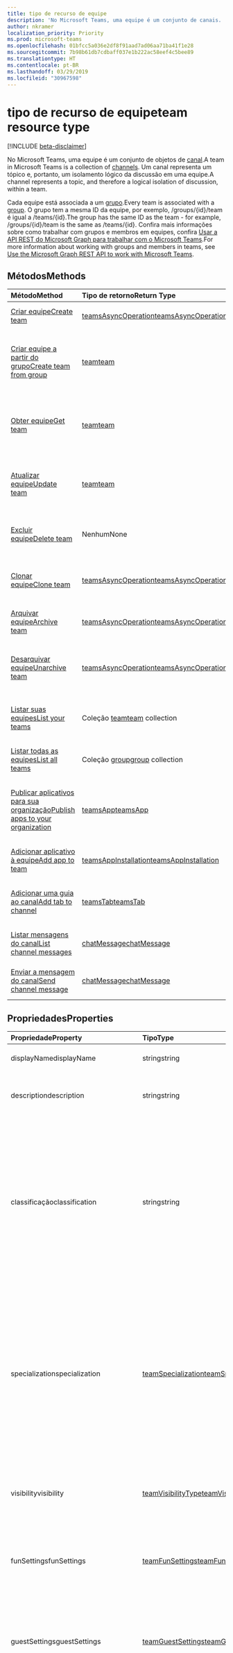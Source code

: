 ```yaml
---
title: tipo de recurso de equipe
description: 'No Microsoft Teams, uma equipe é um conjunto de canais. '
author: nkramer
localization_priority: Priority
ms.prod: microsoft-teams
ms.openlocfilehash: 01bfcc5a036e2df8f91aad7ad06aa71ba41f1e28
ms.sourcegitcommit: 7b98b61db7cdbaff037e1b222ac58eef4c5bee89
ms.translationtype: HT
ms.contentlocale: pt-BR
ms.lasthandoff: 03/29/2019
ms.locfileid: "30967598"
---
```

# <a name="team-resource-type"></a><span data-ttu-id="e5416-103">tipo de recurso de equipe</span><span class="sxs-lookup"><span data-stu-id="e5416-103">team resource type</span></span>

[!INCLUDE [beta-disclaimer](../../includes/beta-disclaimer.md)]

<span data-ttu-id="e5416-104">No Microsoft Teams, uma equipe é um conjunto de objetos de [canal](channel.md).</span><span class="sxs-lookup"><span data-stu-id="e5416-104">A team in Microsoft Teams is a collection of [channels](channel.md).</span></span> <span data-ttu-id="e5416-105">Um canal representa um tópico e, portanto, um isolamento lógico da discussão em uma equipe.</span><span class="sxs-lookup"><span data-stu-id="e5416-105">A channel represents a topic, and therefore a logical isolation of discussion, within a team.</span></span>

<span data-ttu-id="e5416-106">Cada equipe está associada a um [grupo](../resources/group.md).</span><span class="sxs-lookup"><span data-stu-id="e5416-106">Every team is associated with a [group](../resources/group.md).</span></span>
<span data-ttu-id="e5416-107">O grupo tem a mesma ID da equipe, por exemplo, /groups/{id}/team é igual a /teams/{id}.</span><span class="sxs-lookup"><span data-stu-id="e5416-107">The group has the same ID as the team - for example, /groups/{id}/team is the same as /teams/{id}.</span></span>
<span data-ttu-id="e5416-108">Confira mais informações sobre como trabalhar com grupos e membros em equipes, confira [Usar a API REST do Microsoft Graph para trabalhar com o Microsoft Teams](teams-api-overview.md).</span><span class="sxs-lookup"><span data-stu-id="e5416-108">For more information about working with groups and members in teams, see [Use the Microsoft Graph REST API to work with Microsoft Teams](teams-api-overview.md).</span></span>

## <a name="methods"></a><span data-ttu-id="e5416-109">Métodos</span><span class="sxs-lookup"><span data-stu-id="e5416-109">Methods</span></span>

| <span data-ttu-id="e5416-110">Método</span><span class="sxs-lookup"><span data-stu-id="e5416-110">Method</span></span>       | <span data-ttu-id="e5416-111">Tipo de retorno</span><span class="sxs-lookup"><span data-stu-id="e5416-111">Return Type</span></span>  |<span data-ttu-id="e5416-112">Descrição</span><span class="sxs-lookup"><span data-stu-id="e5416-112">Description</span></span>|
|:---------------|:--------|:----------|
|[<span data-ttu-id="e5416-113">Criar equipe</span><span class="sxs-lookup"><span data-stu-id="e5416-113">Create team</span></span>](../api/team-post.md) | [<span data-ttu-id="e5416-114">teamsAsyncOperation</span><span class="sxs-lookup"><span data-stu-id="e5416-114">teamsAsyncOperation</span></span>](teamsasyncoperation.md) | <span data-ttu-id="e5416-115">Crie uma equipe do zero.</span><span class="sxs-lookup"><span data-stu-id="e5416-115">Create a team from scratch.</span></span> |
|[<span data-ttu-id="e5416-116">Criar equipe a partir do grupo</span><span class="sxs-lookup"><span data-stu-id="e5416-116">Create team from group</span></span>](../api/team-put-teams.md) | [<span data-ttu-id="e5416-117">team</span><span class="sxs-lookup"><span data-stu-id="e5416-117">team</span></span>](team.md) | <span data-ttu-id="e5416-118">Crie uma nova equipe ou adicione uma equipe a um grupo existente.</span><span class="sxs-lookup"><span data-stu-id="e5416-118">Create a new team, or add a team to an existing group.</span></span>|
|[<span data-ttu-id="e5416-119">Obter equipe</span><span class="sxs-lookup"><span data-stu-id="e5416-119">Get team</span></span>](../api/team-get.md) | [<span data-ttu-id="e5416-120">team</span><span class="sxs-lookup"><span data-stu-id="e5416-120">team</span></span>](team.md) | <span data-ttu-id="e5416-121">Recupere as propriedades e relações da equipe especificada.</span><span class="sxs-lookup"><span data-stu-id="e5416-121">Retrieve the properties and relationships of the specified team.</span></span>|
|[<span data-ttu-id="e5416-122">Atualizar equipe</span><span class="sxs-lookup"><span data-stu-id="e5416-122">Update team</span></span>](../api/team-update.md) | [<span data-ttu-id="e5416-123">team</span><span class="sxs-lookup"><span data-stu-id="e5416-123">team</span></span>](team.md) |<span data-ttu-id="e5416-124">Atualize as propriedades da equipe especificada.</span><span class="sxs-lookup"><span data-stu-id="e5416-124">Update the properties of the specified team.</span></span> |
|[<span data-ttu-id="e5416-125">Excluir equipe</span><span class="sxs-lookup"><span data-stu-id="e5416-125">Delete team</span></span>](/graph/api/group-delete?view=graph-rest-1.0) | <span data-ttu-id="e5416-126">Nenhum</span><span class="sxs-lookup"><span data-stu-id="e5416-126">None</span></span> |<span data-ttu-id="e5416-127">Exclua a equipe e o grupo associado.</span><span class="sxs-lookup"><span data-stu-id="e5416-127">Delete the team and its associated group.</span></span> |
|[<span data-ttu-id="e5416-128">Clonar equipe</span><span class="sxs-lookup"><span data-stu-id="e5416-128">Clone team</span></span>](../api/team-clone.md) | [<span data-ttu-id="e5416-129">teamsAsyncOperation</span><span class="sxs-lookup"><span data-stu-id="e5416-129">teamsAsyncOperation</span></span>](../resources/teamsasyncoperation.md) |<span data-ttu-id="e5416-130">Copie a equipe e o grupo associado.</span><span class="sxs-lookup"><span data-stu-id="e5416-130">Copy the team and its associated group.</span></span> |
|[<span data-ttu-id="e5416-131">Arquivar equipe</span><span class="sxs-lookup"><span data-stu-id="e5416-131">Archive team</span></span>](../api/team-archive.md) | [<span data-ttu-id="e5416-132">teamsAsyncOperation</span><span class="sxs-lookup"><span data-stu-id="e5416-132">teamsAsyncOperation</span></span>](../resources/teamsasyncoperation.md) |<span data-ttu-id="e5416-133">Coloque a equipe em um estado somente leitura.</span><span class="sxs-lookup"><span data-stu-id="e5416-133">Put the team in a read-only state.</span></span> |
|[<span data-ttu-id="e5416-134">Desarquivar equipe</span><span class="sxs-lookup"><span data-stu-id="e5416-134">Unarchive team</span></span>](../api/team-unarchive.md) | [<span data-ttu-id="e5416-135">teamsAsyncOperation</span><span class="sxs-lookup"><span data-stu-id="e5416-135">teamsAsyncOperation</span></span>](../resources/teamsasyncoperation.md) |<span data-ttu-id="e5416-136">Restaure a equipe com um estado de leitura e gravação.</span><span class="sxs-lookup"><span data-stu-id="e5416-136">Restore the team to a read-write state.</span></span> |
|[<span data-ttu-id="e5416-137">Listar suas equipes</span><span class="sxs-lookup"><span data-stu-id="e5416-137">List your teams</span></span>](../api/user-list-joinedteams.md) | <span data-ttu-id="e5416-138">Coleção [team](team.md)</span><span class="sxs-lookup"><span data-stu-id="e5416-138">[team](team.md) collection</span></span> | <span data-ttu-id="e5416-139">Liste as equipes das quais você é membro.</span><span class="sxs-lookup"><span data-stu-id="e5416-139">List the teams you are a member of.</span></span> |
|[<span data-ttu-id="e5416-140">Listar todas as equipes</span><span class="sxs-lookup"><span data-stu-id="e5416-140">List all teams</span></span>](/graph/teams-list-all-teams) | <span data-ttu-id="e5416-141">Coleção [group](group.md)</span><span class="sxs-lookup"><span data-stu-id="e5416-141">[group](group.md) collection</span></span> | <span data-ttu-id="e5416-142">Liste todos os grupos que têm equipes.</span><span class="sxs-lookup"><span data-stu-id="e5416-142">List all groups that have teams.</span></span> |
|[<span data-ttu-id="e5416-143">Publicar aplicativos para sua organização</span><span class="sxs-lookup"><span data-stu-id="e5416-143">Publish apps to your organization</span></span>](../resources/teamsapp.md)| [<span data-ttu-id="e5416-144">teamsApp</span><span class="sxs-lookup"><span data-stu-id="e5416-144">teamsApp</span></span>](../resources/teamsapp.md) | <span data-ttu-id="e5416-145">Crie aplicativos do Teams que apenas sua organização possa ver.</span><span class="sxs-lookup"><span data-stu-id="e5416-145">Create Teams apps visible only to your organization.</span></span> |
|[<span data-ttu-id="e5416-146">Adicionar aplicativo à equipe</span><span class="sxs-lookup"><span data-stu-id="e5416-146">Add app to team</span></span>](../api/teamsappinstallation-add.md) | [<span data-ttu-id="e5416-147">teamsAppInstallation</span><span class="sxs-lookup"><span data-stu-id="e5416-147">teamsAppInstallation</span></span>](teamsappinstallation.md) | <span data-ttu-id="e5416-148">Adiciona (instala) um aplicativo a uma equipe.</span><span class="sxs-lookup"><span data-stu-id="e5416-148">Adds (installs) an app to a team.</span></span>|
|[<span data-ttu-id="e5416-149">Adicionar uma guia ao canal</span><span class="sxs-lookup"><span data-stu-id="e5416-149">Add tab to channel</span></span>](../api/teamstab-add.md) | [<span data-ttu-id="e5416-150">teamsTab</span><span class="sxs-lookup"><span data-stu-id="e5416-150">teamsTab</span></span>](../resources/teamstab.md) | <span data-ttu-id="e5416-151">Adiciona (instala) uma guia ao canal de uma equipe.</span><span class="sxs-lookup"><span data-stu-id="e5416-151">Adds (installs) a tab to a team's channel.</span></span>|
|[<span data-ttu-id="e5416-152">Listar mensagens do canal</span><span class="sxs-lookup"><span data-stu-id="e5416-152">List channel messages</span></span>](../api/channel-list-messages.md)  | [<span data-ttu-id="e5416-153">chatMessage</span><span class="sxs-lookup"><span data-stu-id="e5416-153">chatMessage</span></span>](../resources/chatmessage.md) | [<span data-ttu-id="e5416-154">Obter mensagens em um canal</span><span class="sxs-lookup"><span data-stu-id="e5416-154">Get messages in a channel</span></span>](../api/channel-list-messages.md) |
|[<span data-ttu-id="e5416-155">Enviar a mensagem do canal</span><span class="sxs-lookup"><span data-stu-id="e5416-155">Send channel message</span></span>](../api/channel-post-chatmessage.md)  | [<span data-ttu-id="e5416-156">chatMessage</span><span class="sxs-lookup"><span data-stu-id="e5416-156">chatMessage</span></span>](../resources/chatmessage.md) | [<span data-ttu-id="e5416-157">Enviar uma mensagem para um canal</span><span class="sxs-lookup"><span data-stu-id="e5416-157">Send a message to a channel</span></span>](../api/channel-post-chatmessage.md) |

## <a name="properties"></a><span data-ttu-id="e5416-158">Propriedades</span><span class="sxs-lookup"><span data-stu-id="e5416-158">Properties</span></span>

| <span data-ttu-id="e5416-159">Propriedade</span><span class="sxs-lookup"><span data-stu-id="e5416-159">Property</span></span> | <span data-ttu-id="e5416-160">Tipo</span><span class="sxs-lookup"><span data-stu-id="e5416-160">Type</span></span>   | <span data-ttu-id="e5416-161">Descrição</span><span class="sxs-lookup"><span data-stu-id="e5416-161">Description</span></span> |
|:---------------|:--------|:----------|
|<span data-ttu-id="e5416-162">displayName</span><span class="sxs-lookup"><span data-stu-id="e5416-162">displayName</span></span>|<span data-ttu-id="e5416-163">string</span><span class="sxs-lookup"><span data-stu-id="e5416-163">string</span></span>| <span data-ttu-id="e5416-164">O nome da equipe.</span><span class="sxs-lookup"><span data-stu-id="e5416-164">The name of the team.</span></span> |
|<span data-ttu-id="e5416-165">description</span><span class="sxs-lookup"><span data-stu-id="e5416-165">description</span></span>|<span data-ttu-id="e5416-166">string</span><span class="sxs-lookup"><span data-stu-id="e5416-166">string</span></span>| <span data-ttu-id="e5416-167">Uma descrição opcional para a equipe.</span><span class="sxs-lookup"><span data-stu-id="e5416-167">An optional description for the team.</span></span> |
|<span data-ttu-id="e5416-168">classificação</span><span class="sxs-lookup"><span data-stu-id="e5416-168">classification</span></span>|<span data-ttu-id="e5416-169">string</span><span class="sxs-lookup"><span data-stu-id="e5416-169">string</span></span>| <span data-ttu-id="e5416-170">Um rótulo opcional.</span><span class="sxs-lookup"><span data-stu-id="e5416-170">An optional label.</span></span> <span data-ttu-id="e5416-171">Normalmente descreve a confidencialidade da empresa ou dos dados da equipe.</span><span class="sxs-lookup"><span data-stu-id="e5416-171">Typically describes the data or business sensitivity of the team.</span></span> <span data-ttu-id="e5416-172">Deve coincidir com um dos conjuntos predefinidos no diretório do locatário.</span><span class="sxs-lookup"><span data-stu-id="e5416-172">Must match one of a pre-configured set in the tenant's directory.</span></span> |
|<span data-ttu-id="e5416-173">specialization</span><span class="sxs-lookup"><span data-stu-id="e5416-173">specialization</span></span>|[<span data-ttu-id="e5416-174">teamSpecialization</span><span class="sxs-lookup"><span data-stu-id="e5416-174">teamSpecialization</span></span>](teamspecialization.md)| <span data-ttu-id="e5416-175">Opcional.</span><span class="sxs-lookup"><span data-stu-id="e5416-175">Optional.</span></span> <span data-ttu-id="e5416-176">Indica se a equipe destina-se a um caso de uso específico.</span><span class="sxs-lookup"><span data-stu-id="e5416-176">Indicates whether the team is intended for a particular use case.</span></span>  <span data-ttu-id="e5416-177">Cada especialização de equipe tem acesso a comportamentos e experiências exclusivos direcionados ao seu caso de uso.</span><span class="sxs-lookup"><span data-stu-id="e5416-177">Each team specialization has access to unique behaviors and experiences targeted to its use case.</span></span> |
|<span data-ttu-id="e5416-178">visibility</span><span class="sxs-lookup"><span data-stu-id="e5416-178">visibility</span></span>|[<span data-ttu-id="e5416-179">teamVisibilityType</span><span class="sxs-lookup"><span data-stu-id="e5416-179">teamVisibilityType</span></span>](teamvisibilitytype.md)| <span data-ttu-id="e5416-180">A visibilidade de um grupo e equipe.</span><span class="sxs-lookup"><span data-stu-id="e5416-180">The visibility of a the group and team.</span></span> <span data-ttu-id="e5416-181">O padrão é Público.</span><span class="sxs-lookup"><span data-stu-id="e5416-181">Defaults to Public.</span></span> |
|<span data-ttu-id="e5416-182">funSettings</span><span class="sxs-lookup"><span data-stu-id="e5416-182">funSettings</span></span>|[<span data-ttu-id="e5416-183">teamFunSettings</span><span class="sxs-lookup"><span data-stu-id="e5416-183">teamFunSettings</span></span>](teamfunsettings.md) |<span data-ttu-id="e5416-184">Configurações que definem o uso de Giphy, memes e figurinhas na equipe.</span><span class="sxs-lookup"><span data-stu-id="e5416-184">Settings to configure use of Giphy, memes, and stickers in the team.</span></span>|
|<span data-ttu-id="e5416-185">guestSettings</span><span class="sxs-lookup"><span data-stu-id="e5416-185">guestSettings</span></span>|[<span data-ttu-id="e5416-186">teamGuestSettings</span><span class="sxs-lookup"><span data-stu-id="e5416-186">teamGuestSettings</span></span>](teamguestsettings.md) |<span data-ttu-id="e5416-187">Configurações que definem se os convidados podem criar, atualizar ou excluir canais na equipe.</span><span class="sxs-lookup"><span data-stu-id="e5416-187">Settings to configure whether guests can create, update, or delete channels in the team.</span></span>|
|<span data-ttu-id="e5416-188">internalId</span><span class="sxs-lookup"><span data-stu-id="e5416-188">internalId</span></span> | <span data-ttu-id="e5416-189">string</span><span class="sxs-lookup"><span data-stu-id="e5416-189">string</span></span> | <span data-ttu-id="e5416-190">Uma ID exclusiva da equipe, que foi usada em alguns locais, como o log de auditoria da [API da Atividade de Gestão do Office 365](https://docs.microsoft.com/pt-BR/office/office-365-management-api/office-365-management-activity-api-reference).</span><span class="sxs-lookup"><span data-stu-id="e5416-190">A unique ID for the team that has been used in a few places such as the audit log/[Office 365 Management Activity API](https://docs.microsoft.com/pt-BR/office/office-365-management-api/office-365-management-activity-api-reference).</span></span> |
|<span data-ttu-id="e5416-191">isArchived</span><span class="sxs-lookup"><span data-stu-id="e5416-191">isArchived</span></span>|<span data-ttu-id="e5416-192">Booliano</span><span class="sxs-lookup"><span data-stu-id="e5416-192">Boolean</span></span>|<span data-ttu-id="e5416-193">Se essa equipe está no modo somente leitura.</span><span class="sxs-lookup"><span data-stu-id="e5416-193">Whether this team is in read-only mode.</span></span> |
|<span data-ttu-id="e5416-194">memberSettings</span><span class="sxs-lookup"><span data-stu-id="e5416-194">memberSettings</span></span>|[<span data-ttu-id="e5416-195">teamMemberSettings</span><span class="sxs-lookup"><span data-stu-id="e5416-195">teamMemberSettings</span></span>](teammembersettings.md) |<span data-ttu-id="e5416-196">Configurações para configurar se os membros podem executar determinadas ações, por exemplo, criar canais e adicionar bots na equipe.</span><span class="sxs-lookup"><span data-stu-id="e5416-196">Settings to configure whether members can perform certain actions, for example, create channels and add bots, in the team.</span></span>|
|<span data-ttu-id="e5416-197">messagingSettings</span><span class="sxs-lookup"><span data-stu-id="e5416-197">messagingSettings</span></span>|[<span data-ttu-id="e5416-198">teamMessagingSettings</span><span class="sxs-lookup"><span data-stu-id="e5416-198">teamMessagingSettings</span></span>](teammessagingsettings.md) |<span data-ttu-id="e5416-199">Configurações para definir a mensagens e menções na equipe.</span><span class="sxs-lookup"><span data-stu-id="e5416-199">Settings to configure messaging and mentions in the team.</span></span>|
|<span data-ttu-id="e5416-200">webUrl</span><span class="sxs-lookup"><span data-stu-id="e5416-200">webUrl</span></span>|<span data-ttu-id="e5416-201">cadeia de caracteres (somente leitura)</span><span class="sxs-lookup"><span data-stu-id="e5416-201">string (readonly)</span></span> | <span data-ttu-id="e5416-202">Um hiperlink que será enviado à equipe no cliente do Microsoft Teams.</span><span class="sxs-lookup"><span data-stu-id="e5416-202">A hyperlink that will go to the team in the Microsoft Teams client.</span></span> <span data-ttu-id="e5416-203">Esta é a URL que você recebe ao clicar com o botão direito do mouse em uma equipe no cliente do Microsoft Teams e escolher **Obter o link para a equipe**.</span><span class="sxs-lookup"><span data-stu-id="e5416-203">This is the URL that you get when you right-click a team in the Microsoft Teams client and select **Get link to team**.</span></span> <span data-ttu-id="e5416-204">Essa URL deve ser tratada como um blob opaco e não analisado.</span><span class="sxs-lookup"><span data-stu-id="e5416-204">This URL should be treated as an opaque blob, and not parsed.</span></span> |

## <a name="relationships"></a><span data-ttu-id="e5416-205">Relações</span><span class="sxs-lookup"><span data-stu-id="e5416-205">Relationships</span></span>

| <span data-ttu-id="e5416-206">Relação</span><span class="sxs-lookup"><span data-stu-id="e5416-206">Relationship</span></span> | <span data-ttu-id="e5416-207">Tipo</span><span class="sxs-lookup"><span data-stu-id="e5416-207">Type</span></span>   | <span data-ttu-id="e5416-208">Descrição</span><span class="sxs-lookup"><span data-stu-id="e5416-208">Description</span></span> |
|:---------------|:--------|:----------|
|<span data-ttu-id="e5416-209">apps</span><span class="sxs-lookup"><span data-stu-id="e5416-209">apps</span></span>|<span data-ttu-id="e5416-210">Coleção [teamsApp](teamsapp.md)</span><span class="sxs-lookup"><span data-stu-id="e5416-210">[teamsApp](teamsapp.md) collection</span></span>| <span data-ttu-id="e5416-211">(Obsoleto) Os aplicativos instalados nessa equipe.</span><span class="sxs-lookup"><span data-stu-id="e5416-211">(Obsolete) The apps installed in this team.</span></span>|
|<span data-ttu-id="e5416-212">channels</span><span class="sxs-lookup"><span data-stu-id="e5416-212">channels</span></span>|<span data-ttu-id="e5416-213">Coleção [channel](channel.md)</span><span class="sxs-lookup"><span data-stu-id="e5416-213">[channel](channel.md) collection</span></span>|<span data-ttu-id="e5416-214">A coleção de canais e mensagens associadas à equipe.</span><span class="sxs-lookup"><span data-stu-id="e5416-214">The collection of channels & messages associated with the team.</span></span>|
|<span data-ttu-id="e5416-215">installedApps</span><span class="sxs-lookup"><span data-stu-id="e5416-215">installedApps</span></span>|<span data-ttu-id="e5416-216">Coleção [teamsAppInstallation](teamsappinstallation.md)</span><span class="sxs-lookup"><span data-stu-id="e5416-216">[teamsAppInstallation](teamsappinstallation.md) collection</span></span>|<span data-ttu-id="e5416-217">Os aplicativos instalados nessa equipe.</span><span class="sxs-lookup"><span data-stu-id="e5416-217">The apps installed in this team.</span></span>|
|<span data-ttu-id="e5416-218">owners</span><span class="sxs-lookup"><span data-stu-id="e5416-218">owners</span></span>|[<span data-ttu-id="e5416-219">user</span><span class="sxs-lookup"><span data-stu-id="e5416-219">user</span></span>](user.md)| <span data-ttu-id="e5416-220">A lista de proprietários desta equipe.</span><span class="sxs-lookup"><span data-stu-id="e5416-220">The list of this team's owners.</span></span> <span data-ttu-id="e5416-221">Atualmente, ao criar uma equipe usando permissões de aplicativo, exatamente um proprietário deve ser especificado.</span><span class="sxs-lookup"><span data-stu-id="e5416-221">Currently, when creating a team using application permissions, exactly one owner must be specified.</span></span> <span data-ttu-id="e5416-222">Ao usar permissões delegadas pelo usuário, nenhum proprietário pode ser especificado (o usuário atual é o proprietário).</span><span class="sxs-lookup"><span data-stu-id="e5416-222">When using user delegated permissions, no owner can be specified (the current user is the owner).</span></span> <span data-ttu-id="e5416-223">O proprietário deve ser especificado como um objeto ID (GUID), não um UPN.</span><span class="sxs-lookup"><span data-stu-id="e5416-223">Owner must be specified as an object ID (GUID), not a UPN.</span></span> |
|<span data-ttu-id="e5416-224">operations</span><span class="sxs-lookup"><span data-stu-id="e5416-224">operations</span></span>|<span data-ttu-id="e5416-225">Coleção [teamsAsyncOperation](teamsasyncoperation.md)</span><span class="sxs-lookup"><span data-stu-id="e5416-225">[teamsAsyncOperation](teamsasyncoperation.md) collection</span></span>| <span data-ttu-id="e5416-226">As operações assíncronas que foram executadas ou estão em execução nesta equipe.</span><span class="sxs-lookup"><span data-stu-id="e5416-226">The async operations that ran or are running on this team.</span></span> | 
|<span data-ttu-id="e5416-227">template</span><span class="sxs-lookup"><span data-stu-id="e5416-227">template</span></span>|[<span data-ttu-id="e5416-228">teamsTemplate</span><span class="sxs-lookup"><span data-stu-id="e5416-228">teamsTemplate</span></span>](teamstemplate.md)| <span data-ttu-id="e5416-229">O modelo usado para criar essa equipe.</span><span class="sxs-lookup"><span data-stu-id="e5416-229">The template this team was created from.</span></span> <span data-ttu-id="e5416-230">Confira os [modelos disponíveis](https://docs.microsoft.com/pt-BR/MicrosoftTeams/get-started-with-teams-templates).</span><span class="sxs-lookup"><span data-stu-id="e5416-230">See [available templates](https://docs.microsoft.com/pt-BR/MicrosoftTeams/get-started-with-teams-templates).</span></span> |

## <a name="json-representation"></a><span data-ttu-id="e5416-231">Representação JSON</span><span class="sxs-lookup"><span data-stu-id="e5416-231">JSON representation</span></span>

<span data-ttu-id="e5416-232">Veja a seguir uma representação JSON do recurso.</span><span class="sxs-lookup"><span data-stu-id="e5416-232">The following is a JSON representation of the resource.</span></span>

<!-- {
  "blockType": "resource",
  "@odata.type": "microsoft.graph.team",
  "baseType": "microsoft.graph.entity"
}-->

```json
{  
  "guestSettings": {"@odata.type": "microsoft.graph.teamGuestSettings"},
  "memberSettings": {"@odata.type": "microsoft.graph.teamMemberSettings"},
  "messagingSettings": {"@odata.type": "microsoft.graph.teamMessagingSettings"},
  "funSettings": {"@odata.type": "microsoft.graph.teamFunSettings"},
  "internalId": "19:...big.number...@thread.skype",
  "isArchived": false,
  "webUrl": "https://...longUrl..."
}

```

<!-- uuid: 8fcb5dbc-d5aa-4681-8e31-b001d5168d79
2015-10-25 14:57:30 UTC -->
<!--
{
  "type": "#page.annotation",
  "description": "team resource",
  "keywords": "",
  "section": "documentation",
  "tocPath": "",
  "suppressions": [
    "Error: /api-reference/beta/resources/team.md:\r\n      Exception processing links.\r\n    System.ArgumentException: Link Definition was null. Link text: !INCLUDE [beta-disclaimer](../../includes/beta-disclaimer.md)\r\n      at ApiDoctor.Validation.DocFile.get_LinkDestinations()\r\n      at ApiDoctor.Validation.DocSet.ValidateLinks(Boolean includeWarnings, String[] relativePathForFiles, IssueLogger issues, Boolean requireFilenameCaseMatch, Boolean printOrphanedFiles)"
  ]
}
-->

## <a name="see-also"></a><span data-ttu-id="e5416-233">Confira também</span><span class="sxs-lookup"><span data-stu-id="e5416-233">See Also</span></span>
- [<span data-ttu-id="e5416-234">Como criar um grupo com uma equipe</span><span class="sxs-lookup"><span data-stu-id="e5416-234">Creating a group with a team</span></span>](/graph/teams-create-group-and-team)
- [<span data-ttu-id="e5416-235">Visão geral da API do Teams</span><span class="sxs-lookup"><span data-stu-id="e5416-235">Teams API Overview</span></span>](teams-api-overview.md)
